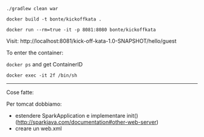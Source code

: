 `./gradlew clean war`

`docker build -t bonte/kickoffkata .`

`docker run --rm=true -it -p 8081:8080 bonte/kickoffkata`

Visit: http://localhost:8081/kick-off-kata-1.0-SNAPSHOT/hello/guest

To enter the container:

`docker ps` and get ContainerID

`docker exec -it 2f /bin/sh`


--------------
Cose fatte:

Per tomcat dobbiamo:
 - estendere SparkApplication e implementare init() (http://sparkjava.com/documentation#other-web-server)
 - creare un web.xml
